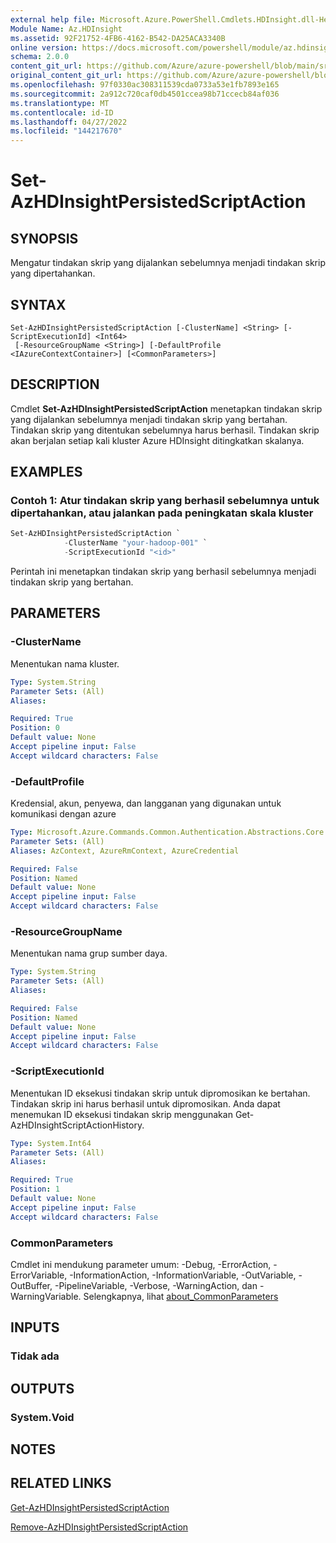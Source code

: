 ```yaml
---
external help file: Microsoft.Azure.PowerShell.Cmdlets.HDInsight.dll-Help.xml
Module Name: Az.HDInsight
ms.assetid: 92F21752-4FB6-4162-B542-DA25ACA3340B
online version: https://docs.microsoft.com/powershell/module/az.hdinsight/set-azhdinsightpersistedscriptaction
schema: 2.0.0
content_git_url: https://github.com/Azure/azure-powershell/blob/main/src/HDInsight/HDInsight/help/Set-AzHDInsightPersistedScriptAction.md
original_content_git_url: https://github.com/Azure/azure-powershell/blob/main/src/HDInsight/HDInsight/help/Set-AzHDInsightPersistedScriptAction.md
ms.openlocfilehash: 97f0330ac308311539cda0733a53e1fb7893e165
ms.sourcegitcommit: 2a912c720caf0db4501ccea98b71ccecb84af036
ms.translationtype: MT
ms.contentlocale: id-ID
ms.lasthandoff: 04/27/2022
ms.locfileid: "144217670"
---
```

# Set-AzHDInsightPersistedScriptAction

## SYNOPSIS
Mengatur tindakan skrip yang dijalankan sebelumnya menjadi tindakan skrip yang dipertahankan.

## SYNTAX

```
Set-AzHDInsightPersistedScriptAction [-ClusterName] <String> [-ScriptExecutionId] <Int64>
 [-ResourceGroupName <String>] [-DefaultProfile <IAzureContextContainer>] [<CommonParameters>]
```

## DESCRIPTION
Cmdlet **Set-AzHDInsightPersistedScriptAction** menetapkan tindakan skrip yang dijalankan sebelumnya menjadi tindakan skrip yang bertahan.
Tindakan skrip yang ditentukan sebelumnya harus berhasil.
Tindakan skrip akan berjalan setiap kali kluster Azure HDInsight ditingkatkan skalanya.

## EXAMPLES

### Contoh 1: Atur tindakan skrip yang berhasil sebelumnya untuk dipertahankan, atau jalankan pada peningkatan skala kluster
```powershell
Set-AzHDInsightPersistedScriptAction `
            -ClusterName "your-hadoop-001" `
            -ScriptExecutionId "<id>"
```

Perintah ini menetapkan tindakan skrip yang berhasil sebelumnya menjadi tindakan skrip yang bertahan.

## PARAMETERS

### -ClusterName
Menentukan nama kluster.

```yaml
Type: System.String
Parameter Sets: (All)
Aliases:

Required: True
Position: 0
Default value: None
Accept pipeline input: False
Accept wildcard characters: False
```

### -DefaultProfile
Kredensial, akun, penyewa, dan langganan yang digunakan untuk komunikasi dengan azure

```yaml
Type: Microsoft.Azure.Commands.Common.Authentication.Abstractions.Core.IAzureContextContainer
Parameter Sets: (All)
Aliases: AzContext, AzureRmContext, AzureCredential

Required: False
Position: Named
Default value: None
Accept pipeline input: False
Accept wildcard characters: False
```

### -ResourceGroupName
Menentukan nama grup sumber daya.

```yaml
Type: System.String
Parameter Sets: (All)
Aliases:

Required: False
Position: Named
Default value: None
Accept pipeline input: False
Accept wildcard characters: False
```

### -ScriptExecutionId
Menentukan ID eksekusi tindakan skrip untuk dipromosikan ke bertahan.
Tindakan skrip ini harus berhasil untuk dipromosikan.
Anda dapat menemukan ID eksekusi tindakan skrip menggunakan Get-AzHDInsightScriptActionHistory.

```yaml
Type: System.Int64
Parameter Sets: (All)
Aliases:

Required: True
Position: 1
Default value: None
Accept pipeline input: False
Accept wildcard characters: False
```

### CommonParameters
Cmdlet ini mendukung parameter umum: -Debug, -ErrorAction, -ErrorVariable, -InformationAction, -InformationVariable, -OutVariable, -OutBuffer, -PipelineVariable, -Verbose, -WarningAction, dan -WarningVariable. Selengkapnya, lihat [about_CommonParameters](http://go.microsoft.com/fwlink/?LinkID=113216)

## INPUTS

### Tidak ada

## OUTPUTS

### System.Void

## NOTES

## RELATED LINKS

[Get-AzHDInsightPersistedScriptAction](./Get-AzHDInsightPersistedScriptAction.md)

[Remove-AzHDInsightPersistedScriptAction](./Remove-AzHDInsightPersistedScriptAction.md)


